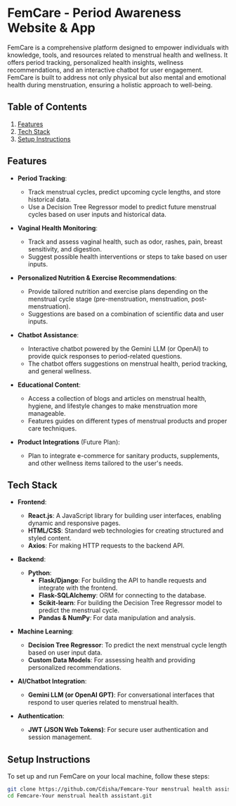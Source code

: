 # FemCare - Period Awareness Website & App

FemCare is a comprehensive platform designed to empower individuals with knowledge, tools, and resources related to menstrual health and wellness. It offers period tracking, personalized health insights, wellness recommendations, and an interactive chatbot for user engagement. FemCare is built to address not only physical but also mental and emotional health during menstruation, ensuring a holistic approach to well-being.

## Table of Contents

1. [Features](#features)
2. [Tech Stack](#tech-stack)
3. [Setup Instructions](#setup-instructions)


## Features

- **Period Tracking**: 
  - Track menstrual cycles, predict upcoming cycle lengths, and store historical data.
  - Use a Decision Tree Regressor model to predict future menstrual cycles based on user inputs and historical data.

- **Vaginal Health Monitoring**: 
  - Track and assess vaginal health, such as odor, rashes, pain, breast sensitivity, and digestion.
  - Suggest possible health interventions or steps to take based on user inputs.

- **Personalized Nutrition & Exercise Recommendations**: 
  - Provide tailored nutrition and exercise plans depending on the menstrual cycle stage (pre-menstruation, menstruation, post-menstruation).
  - Suggestions are based on a combination of scientific data and user inputs.

- **Chatbot Assistance**: 
  - Interactive chatbot powered by the Gemini LLM (or OpenAI) to provide quick responses to period-related questions.
  - The chatbot offers suggestions on menstrual health, period tracking, and general wellness.

- **Educational Content**: 
  - Access a collection of blogs and articles on menstrual health, hygiene, and lifestyle changes to make menstruation more manageable.
  - Features guides on different types of menstrual products and proper care techniques.

- **Product Integrations** (Future Plan): 
  - Plan to integrate e-commerce for sanitary products, supplements, and other wellness items tailored to the user's needs.

## Tech Stack

- **Frontend**:
  - **React.js**: A JavaScript library for building user interfaces, enabling dynamic and responsive pages.
  - **HTML/CSS**: Standard web technologies for creating structured and styled content.
  - **Axios**: For making HTTP requests to the backend API.

- **Backend**:
  - **Python**:
    - **Flask/Django**: For building the API to handle requests and integrate with the frontend.
    - **Flask-SQLAlchemy**: ORM for connecting to the database.
    - **Scikit-learn**: For building the Decision Tree Regressor model to predict the menstrual cycle.
    - **Pandas & NumPy**: For data manipulation and analysis.

- **Machine Learning**:
  - **Decision Tree Regressor**: To predict the next menstrual cycle length based on user input data.
  - **Custom Data Models**: For assessing health and providing personalized recommendations.

- **AI/Chatbot Integration**:
  - **Gemini LLM (or OpenAI GPT)**: For conversational interfaces that respond to user queries related to menstrual health.

- **Authentication**:
  - **JWT (JSON Web Tokens)**: For secure user authentication and session management.

## Setup Instructions
To set up and run FemCare on your local machine, follow these steps:
```bash
git clone https://github.com/Cdisha/Femcare-Your menstrual health assistant.git
cd Femcare-Your menstrual health assistant.git
